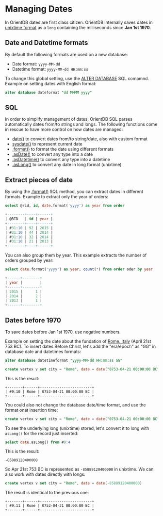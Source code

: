 # Managing Dates

In OrientDB dates are first class citizen. OrientDB internally saves dates in [unixtime format](https://en.wikipedia.org/wiki/Unix_time) as a `long` containing the milliseconds since **Jan 1st 1970**.

## Date and Datetime formats

By default the following formats are used on a new database:
- Date format: `yyyy-MM-dd`
- Datetime format: `yyyy-MM-dd HH:mm:ss`

To change this global setting, use the [ALTER DATABASE](SQL-Alter-Database) SQL comamnd. Example on setting dates with English format:

```sql
alter database dateformat "dd MMMM yyyy"
```

## SQL
In order to simplify management of dates, OrientDB SQL parses automatically dates from/to strings and longs. The following functions come in rescue to have more control on how dates are managed:
- [date()](SQL-Functions.md#date) to convert dates from/to string/date, also with custom format
- [sysdate()](SQL-Functions.md#sysdate) to represent current date
- [.format()](SQL-Methods.md#format) to format the date using different formats
- [.asDate()](SQL-Methods.md#asdate) to convert any type into a date
- [.asDatetime()](SQL-Methods.md#asdatetime) to convert any type into a datetime
- [.asLong()](SQL-Methods.md#aslong) to convert any date in long format (unixtime)

## Extract pieces of date

By using the [.format()](SQL-Methods.md#format) SQL method, you can extract dates in different formats. Example to extract only the year of orders:

```sql
select @rid, id, date.format('yyyy') as year from order

+--------+----+------+
| @RID   | id | year |
+--------+----+------+
| #31:10 | 92 | 2015 |
| #31:10 | 44 | 2014 |
| #31:10 | 32 | 2014 |
| #31:10 | 21 | 2013 |
+--------+----+------+
```

You can also group them by year. This example extracts the number of orders grouped by year:

```sql
select date.format('yyyy') as year, count(*) from order oder by year

+------+--------+
| year |        |
+------+--------+
| 2015 |      1 |
| 2014 |      2 |
| 2013 |      1 |
+------+--------+
```

## Dates before 1970

To save dates before Jan 1st 1970, use negative numbers.

Example on setting the date about the fundation of [Rome, Italy](https://en.wikipedia.org/wiki/Unix_time) (April 21st 753 BC). To insert dates Before Christ, let's add the "era/epoch" as "GG" in database date and datetimes formats:

```sql
alter database datetimeformat "yyyy-MM-dd HH:mm:ss GG"

create vertex v set city = "Rome", date = date("0753-04-21 00:00:00 BC")
```

This is the result:

```
+-------+------+------------------------+
| #9:10 | Rome | 0753-04-21 00:00:00 BC |
+-------+------+------------------------+
```

You could also not change the database date/time format, and use the format onat insertion time:

```sql
create vertex v set city = "Rome", date = date("0753-04-21 00:00:00 BC", "yyyy-MM-dd HH:mm:ss GG")
```

To see the underlying long (unixtime) stored, let's convert it to long with `asLong()` for the record just inserted:

```sql
select date.asLong() from #9:4
```

This is the result:

```
-85889120400000
```

So Apr 21st 753 BC is represented as `-85889120400000` in unixtime. We can also work with dates directly with longs:

```sql
create vertex v set city = "Rome", date = date(-85889120400000)
```

The result is identical to the previous one:

```
+-------+------+------------------------+
| #9:11 | Rome | 0753-04-21 00:00:00 BC |
+-------+------+------------------------+
```

